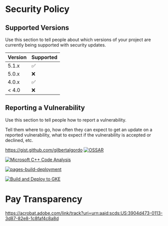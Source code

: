 # Security Policy

## Supported Versions

Use this section to tell people about which versions of your project are
currently being supported with security updates.

| Version | Supported          |
| ------- | ------------------ |
| 5.1.x   | :white_check_mark: |
| 5.0.x   | :x:                |
| 4.0.x   | :white_check_mark: |
| < 4.0   | :x:                |

## Reporting a Vulnerability

Use this section to tell people how to report a vulnerability.

Tell them where to go, how often they can expect to get an update on a
reported vulnerability, what to expect if the vulnerability is accepted or
declined, etc.

https://gist.github.com/gilbertalgordo
[![OSSAR](https://github.com/gilbertalgordo/opensource-website/actions/workflows/ossar.yml/badge.svg)](https://github.com/gilbertalgordo/opensource-website/actions/workflows/ossar.yml)

[![Microsoft C++ Code Analysis](https://github.com/gilbertalgordo/opensource-website/actions/workflows/msvc.yml/badge.svg)](https://github.com/gilbertalgordo/opensource-website/actions/workflows/msvc.yml)

[![pages-build-deployment](https://github.com/gilbertalgordo/opensource-website/actions/workflows/pages/pages-build-deployment/badge.svg)](https://github.com/gilbertalgordo/opensource-website/actions/workflows/pages/pages-build-deployment)

[![Build and Deploy to GKE](https://github.com/gilbertalgordo/opensource-website/actions/workflows/google.yml/badge.svg)](https://github.com/gilbertalgordo/opensource-website/actions/workflows/google.yml)
# Pay Transparency
https://acrobat.adobe.com/link/track?uri=urn:aaid:scds:US:3904d473-0113-3d87-82e8-1c8faf4c8a8d
